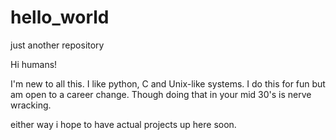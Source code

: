 # hello_world
just another repository

Hi humans!

I'm new to all this. I like python, C and Unix-like systems. I do this for fun but am open to a career change. Though doing that in your mid 30's is nerve wracking.

either way i hope to have actual projects up here soon. 
